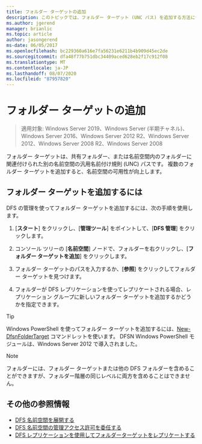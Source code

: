 ```yaml
---
title: フォルダー ターゲットの追加
description: このトピックでは、フォルダー ターゲット (UNC パス) を追加する方法について説明します。
ms.author: jgerend
manager: brianlic
ms.topic: article
author: jasongerend
ms-date: 06/05/2017
ms.openlocfilehash: bc229360a616e7fa56231e6211b4b909d45ec2de
ms.sourcegitcommit: dfa48f77b751dbc34409aced628eb2f17c912f08
ms.translationtype: MT
ms.contentlocale: ja-JP
ms.lasthandoff: 08/07/2020
ms.locfileid: "87957820"
---
```

# <a name="add-folder-targets"></a>フォルダー ターゲットの追加

> 適用対象: Windows Server 2019、Windows Server (半期チャネル)、Windows Server 2016、Windows Server 2012 R2、Windows Server 2012、Windows Server 2008 R2、Windows Server 2008

フォルダー ターゲットは、共有フォルダー、または名前空間内のフォルダーに関連付けられた別の名前空間の汎用名前付け規則 (UNC) パスです。 複数のフォルダー ターゲットを追加すると、名前空間の可用性が向上します。

## <a name="to-add-a-folder-target"></a>フォルダー ターゲットを追加するには

DFS の管理を使ってフォルダー ターゲットを追加するには、次の手順を使用します。

1.  [**スタート**] をクリックし、[**管理ツール**] をポイントして、[**DFS 管理**] をクリックします。

2.  コンソール ツリーの [**名前空間**] ノードで、フォルダーを右クリックし、[**フォルダー ターゲットを追加**] をクリックします。

3.  フォルダー ターゲットのパスを入力するか、[**参照**] をクリックしてフォルダー ターゲットを見つけます。

4.  フォルダーが DFS レプリケーションを使ってレプリケートされる場合、レプリケーション グループに新しいフォルダー ターゲットを追加するかどうかを指定できます。

> [!TIP]
> Windows PowerShell を使ってフォルダー ターゲットを追加するには、[New-DfsnFolderTarget](/powershell/module/dfsn/new-dfsnfoldertarget) コマンドレットを使います。 DFSN Windows PowerShell モジュールは、Windows Server 2012 で導入されました。

> [!NOTE]
> フォルダーには、フォルダー ターゲットまたは他の DFS フォルダーを含めることができますが、フォルダー階層の同じレベルに両方を含めることはできません。

## <a name="additional-references"></a>その他の参照情報

-   [DFS 名前空間を展開する](deploying-dfs-namespaces.md)
-   [DFS 名前空間の管理アクセス許可を委任する](delegate-management-permissions-for-dfs-namespaces.md)
-   [DFS レプリケーションを使用してフォルダーターゲットをレプリケートする](replicate-folder-targets-using-dfs-replication.md)
